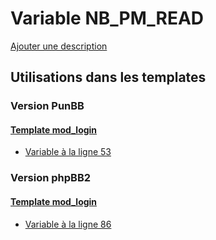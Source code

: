 # Variable NB_PM_READ
[Ajouter une description](https://fa-tvars.appspot.com/var/NB_PM_READ)

## Utilisations dans les templates

### Version PunBB

#### [Template mod_login](punbb/mod_login.md)
* [Variable &agrave; la ligne 53](../punbb/mod_login.tpl#L53)

### Version phpBB2

#### [Template mod_login](subsilver/mod_login.md)
* [Variable &agrave; la ligne 86](../subsilver/mod_login.tpl#L86)